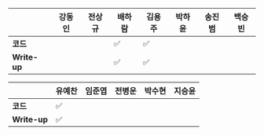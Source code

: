 |              | 강동인 |        전상규      | 배하람 | 김용주 | 박하윤 | 송진범 | 백승빈 |
| ------------ | ------ | ----------------- | ------ | ------ | ------ | ------ | ----- |
| **코드**     ||| :white_check_mark: |:white_check_mark:|        |        |        |
| **Write-up** ||| :white_check_mark: |:white_check_mark:|        |        |        |

|              | 유예찬 | 임준엽 | 전병운 | 박수현 |지승윤 |
| ------------ | ------ | ------ | ------ | ------ | ------ |
| **코드**     | :white_check_mark: |        |  |        |        |
| **Write-up** | :white_check_mark: |        |        |        ||

